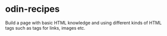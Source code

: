 # odin-recipes

Build a page with basic HTML knowledge and using different kinds of HTML tags such as tags for links, images etc.
